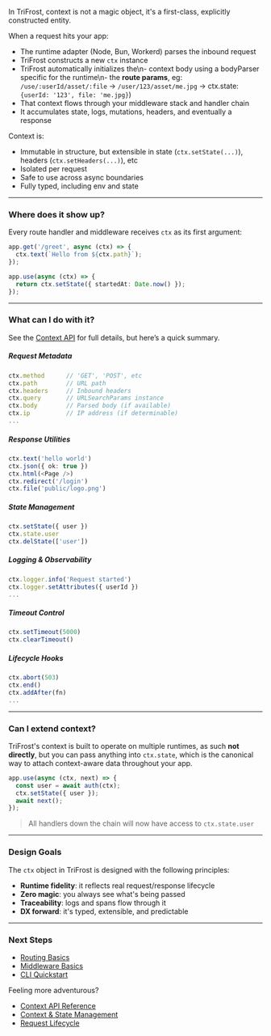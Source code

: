 In TriFrost, context is not a magic object, it's a first-class, explicitly constructed entity.

When a request hits your app:
- The runtime adapter (Node, Bun, Workerd) parses the inbound request
- TriFrost constructs a new `ctx` instance
- TriFrost automatically initializes the\n- context body using a bodyParser specific for the runtime\n- the **route params**, eg: `/use/:userId/asset/:file` -> `/user/123/asset/me.jpg` -> ctx.state: `{userId: '123', file: 'me.jpg}`)
- That context flows through your middleware stack and handler chain
- It accumulates state, logs, mutations, headers, and eventually a response

Context is:
- Immutable in structure, but extensible in state (`ctx.setState(...)`), headers (`ctx.setHeaders(...)`), etc
- Isolated per request
- Safe to use across async boundaries
- Fully typed, including env and state

---

### Where does it show up?
Every route handler and middleware receives `ctx` as its first argument:
```typescript
app.get('/greet', async (ctx) => {
  ctx.text(`Hello from ${ctx.path}`);
});

app.use(async (ctx) => {
  return ctx.setState({ startedAt: Date.now() });
});
```

---

### What can I do with it?
See the [Context API](/docs/context-api) for full details, but here’s a quick summary.

##### Request Metadata
```typescript
ctx.method      // 'GET', 'POST', etc
ctx.path        // URL path
ctx.headers     // Inbound headers
ctx.query       // URLSearchParams instance
ctx.body        // Parsed body (if available)
ctx.ip          // IP address (if determinable)
...
```

##### Response Utilities
```typescript
ctx.text('hello world')
ctx.json({ ok: true })
ctx.html(<Page />)
ctx.redirect('/login')
ctx.file('public/logo.png')
```

##### State Management
```typescript
ctx.setState({ user })
ctx.state.user
ctx.delState(['user'])
```

##### Logging & Observability
```typescript
ctx.logger.info('Request started')
ctx.logger.setAttributes({ userId })
...
```

##### Timeout Control
```typescript
ctx.setTimeout(5000)
ctx.clearTimeout()
```

##### Lifecycle Hooks
```typescript
ctx.abort(503)
ctx.end()
ctx.addAfter(fn)
...
```

---

### Can I extend context?
TriFrost's context is built to operate on multiple runtimes, as such **not directly**, but you can pass anything into `ctx.state`, which is the canonical way to attach context-aware data throughout your app.

```typescript
app.use(async (ctx, next) => {
  const user = await auth(ctx);
  ctx.setState({ user });
  await next();
});
```

> All handlers down the chain will now have access to `ctx.state.user`

---

### Design Goals
The `ctx` object in TriFrost is designed with the following principles:
- **Runtime fidelity**: it reflects real request/response lifecycle
- **Zero magic**: you always see what's being passed
- **Traceability**: logs and spans flow through it
- **DX forward**: it's typed, extensible, and predictable

---

### Next Steps
- [Routing Basics](/docs/routing-basics)
- [Middleware Basics](/docs/middleware-basics)
- [CLI Quickstart](/docs/cli-quickstart)

Feeling more adventurous?
- [Context API Reference](/docs/context-api)
- [Context & State Management](/docs/context-state-management)
- [Request Lifecycle](/docs/request-response-lifecycle)

